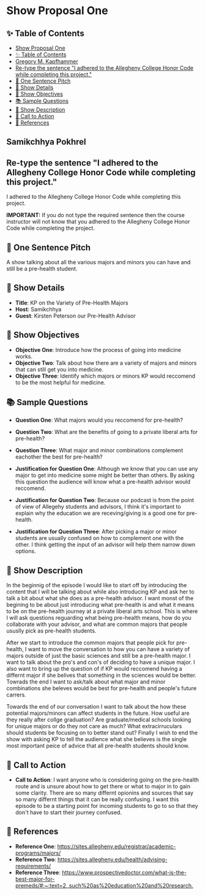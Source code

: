 # Show Proposal One

## ✨ Table of Contents

<!---toc start-->

* [Show Proposal One](#show-proposal-one)
* [✨ Table of Contents](#-table-of-contents)
* [Gregory M. Kapfhammer](#gregory-m-kapfhammer)
* [Re-type the sentence "I adhered to the Allegheny College Honor Code while completing this project."](#re-type-the-sentence-i-adhered-to-the-allegheny-college-honor-code-while-completing-this-project)
* [🏁 One Sentence Pitch](#-one-sentence-pitch)
* [🔬 Show Details](#-show-details)
* [📝 Show Objectives](#-show-objectives)
* [📚 Sample Questions](#-sample-questions)
* [🎉 Show Description](#-show-description)
* [📢 Call to Action](#-call-to-action)
* [🦜 References](#-references)

<!---toc end-->

## Samikchhya Pokhrel

## Re-type the sentence "I adhered to the Allegheny College Honor Code while completing this project."

I adhered to the Allegheny College Honor Code while completing this project.

**IMPORTANT:** If you do not type the required sentence then the course
instructor will not know that you adhered to the Allegheny College Honor Code
while completing the project.

## 🏁 One Sentence Pitch

A show talking about all the various majors and minors you can have and still be a pre-health student.

## 🔬 Show Details

- **Title**: KP on the Variety of Pre-Health Majors
- **Host**: Samikchhya
- **Guest**: Kirsten Peterson our Pre-Health Advisor

## 📝 Show Objectives

- **Objective One**: Introduce how the process of going into medicine works.
- **Objective Two**: Talk about how there are a variety of majors and minors that can still get you into medicine.
- **Objective Three**: Identify which majors or minors KP would reccomend to be the most helpful for medicine.

## 📚 Sample Questions

- **Question One**: What majors would you reccomend for pre-health?
- **Question Two**: What are the benefits of going to a private liberal arts for pre-health?
- **Question Three**: What major and minor combinations complement eachother the best for pre-health?

- **Justification for Question One**: Although we know that you can use any major to get into medicine some might be better than others. By asking this question the audience will know what a pre-health advisor would reccomend.
- **Justification for Question Two**: Because our podcast is from the point of view of Allegehy students and advisors, I think it's important to explain why the education we are receving/giving is a good one for pre-health.
- **Justification for Question Three**: After picking a major or minor students are usually confused on how to complement one with the other. I think getting the input of an advisor will help them narrow down options.

## 🎉 Show Description

In the beginnig of the episode I would like to start off by introducing the content that I will be talking about while also introducing KP and ask her to talk a bit about what she does as a pre-health advisor. I want monst of the begining to be about just introducing what pre-health is and what it means to be on the pre-health journey at a private liberal arts school. This is where I will ask questions reguarding what being pre-health means, how do you collaborate with your advisor, and what are common majors that people ususlly pick as pre-health students.

After we start to introduce the common majors that people pick for pre-health, I want to move the conversation to how you can have a variety of majors outside of just the basic sciences and still be a pre-health major. I want to talk about the pro's and con's of deciding to have a unique major. I also want to bring up the question of if KP would reccomend having a differnt major if she belives that something in the sciences would be better. Towrads the end I want to ask/talk about what major and minor combinations she beleves would be best for pre-health and people's future carrers.

Towards the end of our conversation I want to talk about the how these potential majors/minors can affect students in the future. How useful are they really after collge graduation? Are graduate/medical schools looking for unique majors or do they not care as much? What extracirruculars should students be focusing on to better stand out? Finally I wish to end the show with asking KP to tell the audience what she believes is the single most important peice of advice that all pre-health students should know.

## 📢 Call to Action

- **Call to Action**: I want anyone who is considering going on the pre-health route and is unsure about how to get there or what to major in to gain some clarity. There are so many differnt opionins and sources that say so many differnt things that it can be really confusing. I want this episode to be a starting point for incoming students to go to so that they don't have to start their journey confused.

## 🦜 References

- **Reference One**: <https://sites.allegheny.edu/registrar/academic-programs/majors/>
- **Reference Two**: <https://sites.allegheny.edu/health/advising-requirements/>
- **Reference Three**: <https://www.prospectivedoctor.com/what-is-the-best-major-for-premeds/#:~:text=2.,such%20as%20education%20and%20research.>
